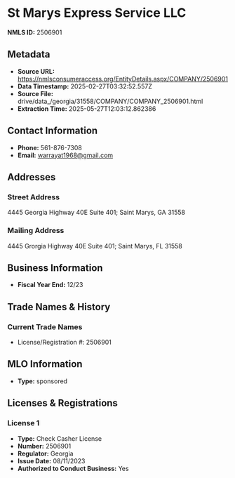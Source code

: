 # St Marys Express Service LLC

**NMLS ID:** 2506901

## Metadata
- **Source URL:** https://nmlsconsumeraccess.org/EntityDetails.aspx/COMPANY/2506901
- **Data Timestamp:** 2025-02-27T03:32:52.557Z
- **Source File:** drive/data_/georgia/31558/COMPANY/COMPANY_2506901.html
- **Extraction Time:** 2025-05-27T12:03:12.862386

## Contact Information
- **Phone:** 561-876-7308
- **Email:** warrayat1968@gmail.com

## Addresses
### Street Address
4445 Georgia Highway 40E Suite 401; Saint Marys, GA 31558

### Mailing Address
4445 Grorgia Highway 40E Suite 401; Saint Marys, FL 31558

## Business Information
- **Fiscal Year End:** 12/23

## Trade Names & History
### Current Trade Names
- License/Registration #: 2506901

## MLO Information
- **Type:** sponsored

## Licenses & Registrations

### License 1
- **Type:** Check Casher License
- **Number:** 2506901
- **Regulator:** Georgia
- **Issue Date:** 08/11/2023
- **Authorized to Conduct Business:** Yes
